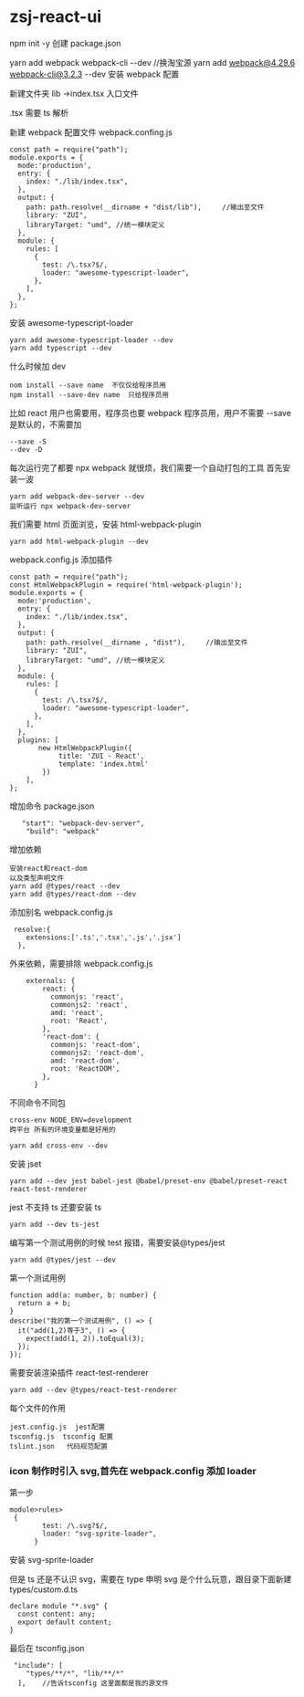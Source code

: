 # zsj-react-ui

npm init -y 创建 package.json

yarn add webpack webpack-cli --dev //换淘宝源
yarn add webpack@4.29.6 webpack-cli@3.2.3 --dev 安装 webpack 配置

新建文件夹 lib ->index.tsx 入口文件

.tsx 需要 ts 解析

新建 webpack 配置文件
webpack.confing.js

```
const path = require("path");
module.exports = {
  mode:'production',
  entry: {
    index: "./lib/index.tsx",
  },
  output: {
    path: path.resolve(__dirname + "dist/lib"),     //输出至文件
    library: "ZUI",
    libraryTarget: "umd", //统一模块定义
  },
  module: {
    rules: [
      {
        test: /\.tsx?$/,
        loader: "awesome-typescript-loader",
      },
    ],
  },
};
```

安装 awesome-typescript-loader

```
yarn add awesome-typescript-loader --dev
yarn add typescript --dev
```

什么时候加 dev

```
nom install --save name  不仅仅给程序员用
npm install --save-dev name  只给程序员用
```

比如 react 用户也需要用，程序员也要 webpack 程序员用，用户不需要
--save 是默认的，不需要加

```
--save -S
--dev -D
```

每次运行完了都要 npx webpack 就很烦，我们需要一个自动打包的工具
首先安装一波

```
yarn add webpack-dev-server --dev
监听运行 npx webpack-dev-server
```

我们需要 html 页面浏览，安装 html-webpack-plugin

```
yarn add html-webpack-plugin --dev
```

webpack.config.js 添加插件

```
const path = require("path");
const HtmlWebpackPlugin = require('html-webpack-plugin');
module.exports = {
  mode:'production',
  entry: {
    index: "./lib/index.tsx",
  },
  output: {
    path: path.resolve(__dirname , "dist"),     //输出至文件
    library: "ZUI",
    libraryTarget: "umd", //统一模块定义
  },
  module: {
    rules: [
      {
        test: /\.tsx?$/,
        loader: "awesome-typescript-loader",
      },
    ],
  },
  plugins: [
       new HtmlWebpackPlugin({
            title: 'ZUI - React',
            template: 'index.html'
        })
    ],
};
```

增加命令
package.json

```
   "start": "webpack-dev-server",
    "build": "webpack"
```

增加依赖

```
安装react和react-dom
以及类型声明文件
yarn add @types/react --dev
yarn add @types/react-dom --dev
```

添加别名
webpack.config.js

```
 resolve:{
    extensions:['.ts','.tsx','.js','.jsx']
  },
```

外来依赖，需要排除
webpack.config.js

```
    externals: {
        react: {
          commonjs: 'react',
          commonjs2: 'react',
          amd: 'react',
          root: 'React',
        },
        'react-dom': {
          commonjs: 'react-dom',
          commonjs2: 'react-dom',
          amd: 'react-dom',
          root: 'ReactDOM',
        },
      }
```

不同命令不同包

```
cross-env NODE_ENV=development
跨平台 所有的环境变量都是好用的
```

```
yarn add cross-env --dev
```

安装 jset

```
yarn add --dev jest babel-jest @babel/preset-env @babel/preset-react react-test-renderer
```

jest 不支持 ts 还要安装 ts

```
yarn add --dev ts-jest
```

编写第一个测试用例的时候 test 报错，需要安装@types/jest

```
yarn add @types/jest --dev
```

第一个测试用例

```
function add(a: number, b: number) {
  return a + b;
}
describe("我的第一个测试用例", () => {
  it("add(1,2)等于3", () => {
    expect(add(1, 2)).toEqual(3);
  });
});

```

需要安装渲染插件 react-test-renderer

```
yarn add --dev @types/react-test-renderer
```

每个文件的作用

```
jest.config.js  jest配置
tsconfig.js  tsconfig 配置
tslint.json   代码规范配置

```

### icon 制作时引入 svg,首先在 webpack.config 添加 loader

第一步

```
module>rules>
 {
        test: /\.svg?$/,
        loader: "svg-sprite-loader",
      }
```

安装 svg-sprite-loader

但是 ts 还是不认识 svg，需要在 type 申明 svg 是个什么玩意，跟目录下面新建 types/custom.d.ts

```
declare module "*.svg" {
  const content: any;
  export default content;
}

```

最后在 tsconfig.json

```
 "include": [
    "types/**/*", "lib/**/*"
  ],    //告诉tsconfig 这里面都是我的源文件
```
